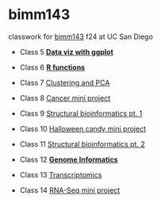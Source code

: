 # bimm143
classwork for [bimm143](https://bioboot.github.io/bimm143_F24/midterm/) f24 at UC San Diego

- Class 5 [**Data viz with ggplot**](https://github.com/gretllll/bimm143/blob/main/Lab%205/Lab%205.md)

- Class 6 [**R functions**](https://github.com/gretllll/bimm143/blob/main/Lab%206/Lab%206.md)

- Class 7 [Clustering and PCA]()
- Class 8 [Cancer mini project]()
- Class 9 [Structural bioinformatics pt. 1]()
- Class 10 [Halloween candy mini project]()
- Class 11 [Structural bioinformatics pt. 2]()
- Class 12 [**Genome Informatics**](https://github.com/gretllll/bimm143/blob/main/lab12/lab12.md)

- Class 13 [Transcriptomics]()
- Class 14 [RNA-Seq mini project]()

